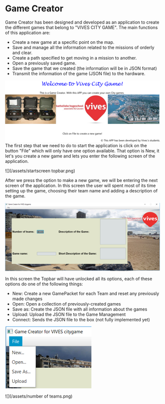 # Game Creator

Game Creator has been designed and developed as an application to create the different games that belong to "VIVES CITY GAME". The main functions of this application are:

* Create a new game at a specific point on the map.
* Save and manage all the information related to the missions of orderly and clear.
* Create a path specified to get moving in a mission to another.
* Open a previously saved game.
* Save the game that we created \(the information will be in JSON format\)
* Transmit the information of the game \(JSON file\) to the hardware.

![](/assets/WelcomScene.png)The first step that we need to do to start the application is click on the button "File" which will only have one option available. That option is New, it let's you create a new game and lets you enter the following screen of the application.

![](/assets/startscreen topbar.png)

After we press the option to make a new game, we will be entering the next screen of the application. In this screen the user will spent most of its time setting up the game, choosing their team name and adding a description of the game.

![](/assets/gamescene.png)

In this screen the Topbar will have unlocked all its options, each of these options do one of the following things:

* New: Create a new GamePacket for each Team and reset any previously made changes
* Open: Open a collection of previously-created games
* Save as: Create the JSON file with all information about the games
* Upload: Upload the JSON file to the Game Management
* Connect: Sends the JSON file to the box \(not fully implemented yet\)

![](/assets/MenuOptions.png)



![](/assets/number of teams.png)


